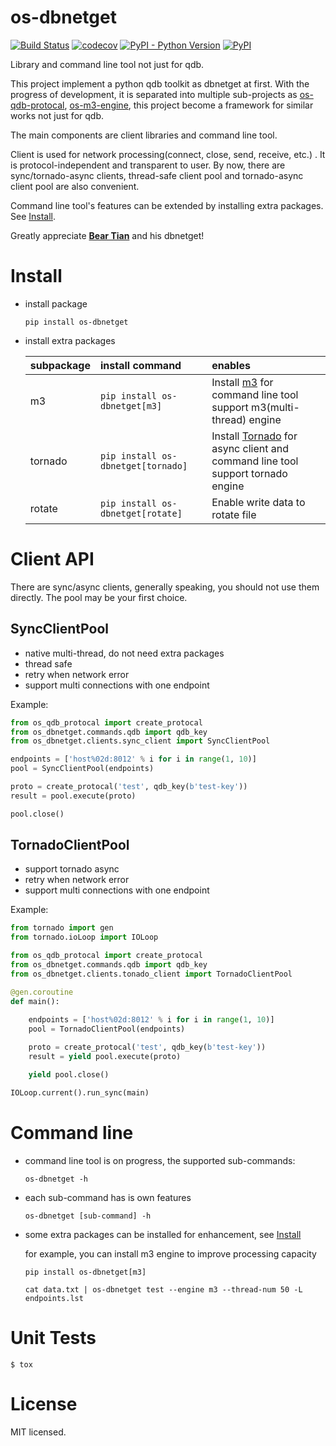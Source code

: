 # os-dbnetget

[![Build Status](https://www.travis-ci.org/cfhamlet/os-dbnetget.svg?branch=master)](https://www.travis-ci.org/cfhamlet/os-dbnetget)
[![codecov](https://codecov.io/gh/cfhamlet/os-dbnetget/branch/master/graph/badge.svg)](https://codecov.io/gh/cfhamlet/os-dbnetget)
[![PyPI - Python Version](https://img.shields.io/pypi/pyversions/os-dbnetget.svg)](https://pypi.python.org/pypi/os-dbnetget)
[![PyPI](https://img.shields.io/pypi/v/os-dbnetget.svg)](https://pypi.python.org/pypi/os-dbnetget)

Library and command line tool not just for qdb.

This project implement a python qdb toolkit as dbnetget at first. With the progress of development, it is separated into multiple sub-projects as [os-qdb-protocal](https://github.com/cfhamlet/os-qdb-protocal), [os-m3-engine](https://github.com/cfhamlet/os-m3-engine), this project become a framework for similar works not just for qdb.

The main components are client libraries and command line tool.

Client is used for network processing(connect, close, send, receive, etc.) . It is protocol-independent and transparent to user. By now,  there are sync/tornado-async clients, thread-safe client pool and tornado-async client pool are also convenient.

Command line tool's features can be extended by installing extra packages. See [Install](#install).



Greatly appreciate [**Bear Tian**](http://i.youku.com/i/UMTk2ODI0MjI0) and his dbnetget!


# Install

* install package
  ```
  pip install os-dbnetget
  ```

* install extra packages

  | subpackage | install command | enables |
  | :--------- | :-------------- | :------ |
  |m3            | ``pip install os-dbnetget[m3]`` | Install [m3](https://github.com/cfhamlet/os-m3-engine) for command line tool support m3(multi-thread) engine |
  | tornado | ``pip install os-dbnetget[tornado]`` | Install [Tornado](https://github.com/tornadoweb/tornado) for async client and command line tool support tornado engine |
  | rotate | ``pip install os-dbnetget[rotate]`` | Enable write data to rotate file |


# Client API

There are sync/async clients, generally speaking, you should not use them directly. The pool may be your first choice. 

## SyncClientPool

* native multi-thread, do not need extra packages
* thread safe
* retry when network error
* support multi connections with one endpoint



Example:

```python
from os_qdb_protocal import create_protocal
from os_dbnetget.commands.qdb import qdb_key
from os_dbnetget.clients.sync_client import SyncClientPool

endpoints = ['host%02d:8012' % i for i in range(1, 10)]
pool = SyncClientPool(endpoints)

proto = create_protocal('test', qdb_key(b'test-key'))
result = pool.execute(proto)

pool.close()
```





## TornadoClientPool

* support tornado async
* retry when network error
* support multi connections with one endpoint



Example:

```python
from tornado import gen
from tornado.ioLoop import IOLoop

from os_qdb_protocal import create_protocal
from os_dbnetget.commands.qdb import qdb_key
from os_dbnetget.clients.tonado_client import TornadoClientPool

@gen.coroutine
def main():
     
    endpoints = ['host%02d:8012' % i for i in range(1, 10)]
    pool = TornadoClientPool(endpoints)

    proto = create_protocal('test', qdb_key(b'test-key'))
    result = yield pool.execute(proto)

    yield pool.close()

IOLoop.current().run_sync(main)
```





# Command line

* command line tool is on progress, the supported sub-commands:

  ```
  os-dbnetget -h
  ```

* each sub-command has is own features

  ```
  os-dbnetget [sub-command] -h
  ```
  
* some extra packages can be installed for enhancement, see [Install](#install)

  for example, you can install m3 engine to improve processing capacity

  ```
  pip install os-dbnetget[m3]
  ```

  ```
  cat data.txt | os-dbnetget test --engine m3 --thread-num 50 -L endpoints.lst
  ```




# Unit Tests

`$ tox`

# License

MIT licensed.
